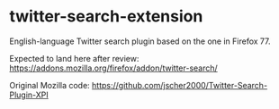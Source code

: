 # twitter-search-extension
 English-language Twitter search plugin based on the one in Firefox 77. 

Expected to land here after review: https://addons.mozilla.org/firefox/addon/twitter-search/ 

Original Mozilla code: https://github.com/jscher2000/Twitter-Search-Plugin-XPI

